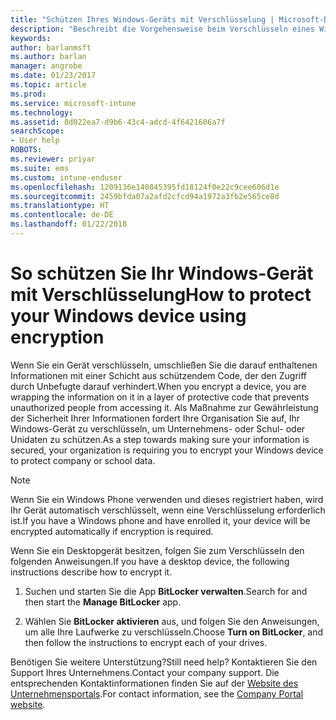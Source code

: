 ```yaml
---
title: "Schützen Ihres Windows-Geräts mit Verschlüsselung | Microsoft-Dokumentation"
description: "Beschreibt die Vorgehensweise beim Verschlüsseln eines Windows-Geräts"
keywords: 
author: barlanmsft
ms.author: barlan
manager: angrobe
ms.date: 01/23/2017
ms.topic: article
ms.prod: 
ms.service: microsoft-intune
ms.technology: 
ms.assetid: 8d022ea7-d9b6-43c4-adcd-4f6421606a7f
searchScope:
- User help
ROBOTS: 
ms.reviewer: priyar
ms.suite: ems
ms.custom: intune-enduser
ms.openlocfilehash: 1209136e140845395fd18124f0e22c9cee606d1e
ms.sourcegitcommit: 2459bfda07a2afd2cfcd94a1972a3fb2e565ce8d
ms.translationtype: HT
ms.contentlocale: de-DE
ms.lasthandoff: 01/22/2018
---
```

# <a name="how-to-protect-your-windows-device-using-encryption"></a><span data-ttu-id="781b9-103">So schützen Sie Ihr Windows-Gerät mit Verschlüsselung</span><span class="sxs-lookup"><span data-stu-id="781b9-103">How to protect your Windows device using encryption</span></span>

<span data-ttu-id="781b9-104">Wenn Sie ein Gerät verschlüsseln, umschließen Sie die darauf enthaltenen Informationen mit einer Schicht aus schützendem Code, der den Zugriff durch Unbefugte darauf verhindert.</span><span class="sxs-lookup"><span data-stu-id="781b9-104">When you encrypt a device, you are wrapping the information on it in a layer of protective code that prevents unauthorized people from accessing it.</span></span> <span data-ttu-id="781b9-105">Als Maßnahme zur Gewährleistung der Sicherheit Ihrer Informationen fordert Ihre Organisation Sie auf, Ihr Windows-Gerät zu verschlüsseln, um Unternehmens- oder Schul- oder Unidaten zu schützen.</span><span class="sxs-lookup"><span data-stu-id="781b9-105">As a step towards making sure your information is secured, your organization is requiring you to encrypt your Windows device to protect company or school data.</span></span>

> [!Note]
> <span data-ttu-id="781b9-106">Wenn Sie ein Windows Phone verwenden und dieses registriert haben, wird Ihr Gerät automatisch verschlüsselt, wenn eine Verschlüsselung erforderlich ist.</span><span class="sxs-lookup"><span data-stu-id="781b9-106">If you have a Windows phone and have enrolled it, your device will be encrypted automatically if encryption is required.</span></span>

<span data-ttu-id="781b9-107">Wenn Sie ein Desktopgerät besitzen, folgen Sie zum Verschlüsseln den folgenden Anweisungen.</span><span class="sxs-lookup"><span data-stu-id="781b9-107">If you have a desktop device, the following instructions describe how to encrypt it.</span></span>

1.  <span data-ttu-id="781b9-108">Suchen und starten Sie die App **BitLocker verwalten**.</span><span class="sxs-lookup"><span data-stu-id="781b9-108">Search for and then start the **Manage BitLocker** app.</span></span>

2.  <span data-ttu-id="781b9-109">Wählen Sie **BitLocker aktivieren** aus, und folgen Sie den Anweisungen, um alle Ihre Laufwerke zu verschlüsseln.</span><span class="sxs-lookup"><span data-stu-id="781b9-109">Choose **Turn on BitLocker**, and then follow the instructions to encrypt each of your drives.</span></span>

<span data-ttu-id="781b9-110">Benötigen Sie weitere Unterstützung?</span><span class="sxs-lookup"><span data-stu-id="781b9-110">Still need help?</span></span> <span data-ttu-id="781b9-111">Kontaktieren Sie den Support Ihres Unternehmens.</span><span class="sxs-lookup"><span data-stu-id="781b9-111">Contact your company support.</span></span> <span data-ttu-id="781b9-112">Die entsprechenden Kontaktinformationen finden Sie auf der [Website des Unternehmensportals](https://portal.manage.microsoft.com#HelpDeskDialog).</span><span class="sxs-lookup"><span data-stu-id="781b9-112">For contact information, see the [Company Portal website](https://portal.manage.microsoft.com#HelpDeskDialog).</span></span>
